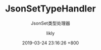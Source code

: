 ---
title: JsonSetTypeHandler
subtitle: JsonSet类型处理器
description: 实现Set与Json的相互转换。
layout: post
categories: []
tags: []
menus:
    - handler
    - json-set-type-handler
author: likly
date: 2019-03-24 23:16:26 +800
version: 1.0
---
